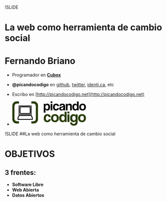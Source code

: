 !SLIDE

# La web como herramienta de cambio social #

<!SLIDE bullets incremental transition=fade>
# Fernando Briano #

 * Programador en **[Cubox](http://cuboxlabs.com)**

 * **@picandocodigo** en [github](http://github.com/picandocodigo), [twitter](http://twitter.com/picandocodigo), [identi.ca](http://identi.ca/picandocodigo), etc

 * Escribo en [http://picandocodigo.net](http://picandocodigo.net)

 * ![Picando Código](picandocodigo.png)

!SLIDE
##La web como herramienta de cambio social

# OBJETIVOS

<!SLIDE bullets incremental transition=fade>
## 3 frentes:

* **Software Libre**
* **Web Abierta**
* **Datos Abiertos**